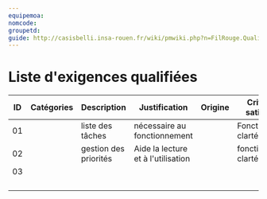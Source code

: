 ```yaml
---
equipemoa: 
nomcode: 
groupetd: 
guide: http://casisbelli.insa-rouen.fr/wiki/pmwiki.php?n=FilRouge.QualifierExigence
---
```

# Liste d'exigences qualifiées

| ID 	| Catégories 	| Description 	| Justification 	| Origine 	| Critères de satisfaction 	| Contentement MOA 	| Mécontentement MOA 	| Exigences Dépendantes 	| Exigences conflictuelles 	|
|----	|------------	|-------------	|---------------	|---------	|--------------------------	|------------------	|--------------------	|-----------------------	|--------------------------	|
|   01 	|            	|     liste des tâches        	|         nécessaire au fonctionnement      	|       	|              Fonctionnement, clarté             	|          2        	|           5         	|                       	|                          	|
|  02  	|            	|     gestion des priorités        	|         Aide la lecture et à l'utilisation      	|         	|                          	fonctionnement, clarté |          4     	|          2 |           liste des tâches         	|                          	|
|  03  	|            	|             	|               	|         	|                          	|                  	|                    	|                       	|                          |
|    	|            	|             	|               	|         	|                          	|                  	|                    	|                       	|                          	|
|    	|            	|             	|               	|         	|                          	|                  	|                    	|                       	|                          	|
|    	|            	|             	|               	|         	|                          	|                  	|                    	|                       	|                          	|
|    	|            	|             	|               	|         	|                          	|                  	|                    	|                       	|                          	|

